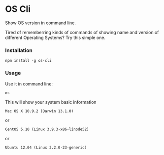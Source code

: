 OS Cli
======

Show OS version in command line.

Tired of rememberring kinds of commands of showing name and version of different Operating Systems? Try this simple one.

### Installation

    npm install -g os-cli
    
### Usage

Use it in command line:

    os

This will show your system basic information
    
    Mac OS X 10.9.2 (Darwin 13.1.0)

or

    CentOS 5.10 (Linux 3.9.3-x86-linode52)
    
or

    Ubuntu 12.04 (Linux 3.2.0-23-generic)
    
